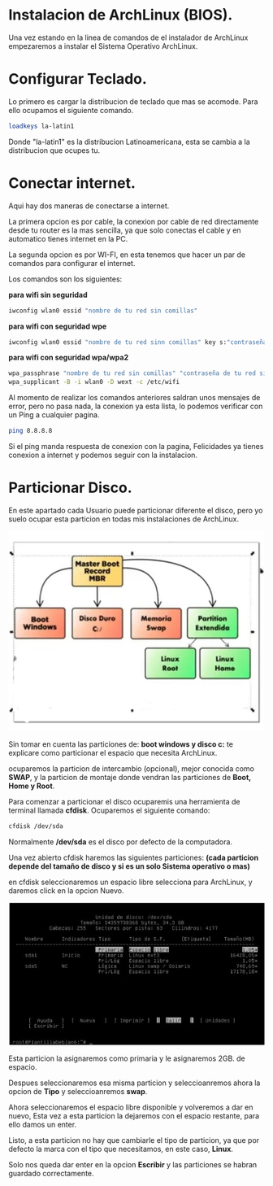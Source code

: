# Instalacion de ArchLinux (BIOS).

Una vez estando en la linea de comandos de el instalador de ArchLinux empezaremos a instalar el Sistema Operativo ArchLinux.

# Configurar Teclado.

Lo  primero es cargar la distribucion de teclado que mas se acomode. Para ello ocupamos el siguiente comando.

```bash
loadkeys la-latin1
```
Donde "la-latin1" es la distribucion Latinoamericana, esta se cambia a la distribucion que ocupes tu.

# Conectar internet.

Aqui hay dos maneras de conectarse a internet.

La primera opcion es por cable, la conexion por cable de red directamente desde tu router es la mas sencilla, ya que solo conectas el cable y en automatico tienes internet en la PC.

La segunda opcion es por WI-FI, en esta tenemos que hacer un par de comandos para configurar el internet.

Los comandos son los siguientes:

**para wifi sin seguridad**
```bash
iwconfig wlan0 essid "nombre de tu red sin comillas"
```

**para wifi con seguridad wpe**
```bash
iwconfig wlan0 essid "nombre de tu red sinn comillas" key s:"contraseña de tu red sin comillas"
```

**para wifi con seguridad wpa/wpa2**
```bash
wpa_passphrase "nombre de tu red sin comillas" "contraseña de tu red sin comillas" > /etc/wifi 
wpa_supplicant -B -i wlan0 -D wext -c /etc/wifi
```
Al momento de realizar los comandos anteriores saldran unos mensajes de error, pero no pasa nada, la conexion ya esta lista, lo podemos verificar con un Ping a cualquier pagina.

```bash
ping 8.8.8.8
```
Si el ping manda respuesta de conexion con la pagina, Felicidades ya tienes conexion a internet y podemos seguir con la instalacion.

# Particionar Disco.

En este apartado cada Usuario puede particionar diferente el disco, pero yo suelo ocupar esta particion en todas mis instalaciones de ArchLinux.

![InstalacionArch](../images/Particion.jpeg)

Sin tomar en cuenta las particiones de: **boot windows y disco c:** te explicare como particionar el espacio que necesita ArchLinux. 

ocuparemos la particion de intercambio (opcional), mejor conocida como **SWAP**, y la particion de montaje donde vendran las particiones de **Boot, Home y Root**.

Para comenzar a particionar el disco ocuparemis una herramienta de terminal llamada **cfdisk**. Ocuparemos el siguiente comando:

```bash
cfdisk /dev/sda
```

Normalmente **/dev/sda** es el disco por defecto de la computadora.

Una vez abierto cfdisk haremos las siguientes particiones: **(cada particion depende del tamaño de disco y si es un solo Sistema operativo o mas)**

en cfdisk seleccionaremos un espacio libre selecciona para ArchLinux, y daremos click en la opcion Nuevo.

![Cfdisk](../images/Cfdisk.jpg)

Esta particion la asignaremos como primaria y le asignaremos 2GB. de espacio.

Despues seleccionaremos esa misma particion y seleccioanremos ahora la opcion de **Tipo** y seleccioanremos **swap**.

Ahora seleccionaremos el espacio libre disponible y volveremos a dar en nuevo, Esta vez a esta particion la dejaremos con el espacio restante, para ello damos un enter.

Listo, a esta particion no hay que cambiarle el tipo de particion, ya que por defecto la marca con el tipo que necesitamos, en este caso, **Linux**.

Solo nos queda dar enter en la opcion **Escribir** y las particiones se habran guardado correctamente.

